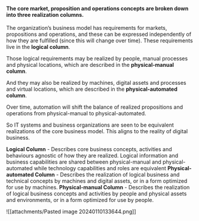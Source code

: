 #### The core market, proposition and operations concepts are broken down into three **realization columns.**

The organization’s business model has requirements for markets, propositions and operations, and these can be expressed independently of how they are fulfilled (since this will change over time). These requirements live in the **logical column**.

Those logical requirements may be realized by people, manual processes and physical locations, which are described in the **physical-manual column**.

And they may also be realized by machines, digital assets and processes and virtual locations, which are described in the **physical-automated column**.

Over time, automation will shift the balance of realized propositions and operations from physical-manual to physical-automated.

So IT systems and business organizations are seen to be equivalent realizations of the core business model. This aligns to the reality of digital business.

**Logical Column** - Describes core business concepts, activities and behaviours agnostic of how they are realized. Logical information and business capabilities are shared between physical-manual and physical-automated while technology capabilities and roles are equivalent
**Physical-automated Column** - Describes the realization of logical business and technical concepts by machines and digital assets, or in a form optimized for use by machines.
**Physical-manual Column** - Describes the realization of logical business concepts and activities by people and physical assets and environments, or in a form optimized for use by people.

![[attachments/Pasted image 20240110133644.png]]
